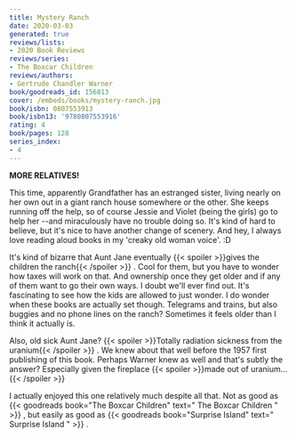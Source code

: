 ```yaml
---
title: Mystery Ranch
date: 2020-03-03
generated: true
reviews/lists:
- 2020 Book Reviews
reviews/series:
- The Boxcar Children
reviews/authors:
- Gertrude Chandler Warner
book/goodreads_id: 156813
cover: /embeds/books/mystery-ranch.jpg
book/isbn: 0807553913
book/isbn13: '9780807553916'
rating: 4
book/pages: 128
series_index:
- 4
---
```

**MORE RELATIVES!**  

This time, apparently Grandfather has an estranged sister, living nearly on her own out in a giant ranch house somewhere or the other. She keeps running off the help, so of course Jessie and Violet (being the girls) go to help her --and miraculously have no trouble doing so. It's kind of hard to believe, but it's nice to have another change of scenery. And hey, I always love reading aloud books in my 'creaky old woman voice'. :D  

<!--more-->

It's kind of bizarre that Aunt Jane eventually  {{< spoiler >}}gives the children the ranch{{< /spoiler >}}  . Cool for them, but you have to wonder how taxes will work on that. And ownership once they get older and if any of them want to go their own ways. I doubt we'll ever find out. It's fascinating to see how the kids are allowed to just wonder. I do wonder when these books are actually set though. Telegrams and trains, but also buggies and no phone lines on the ranch? Sometimes it feels older than I think it actually is.  

Also, old sick Aunt Jane?  {{< spoiler >}}Totally radiation sickness from the uranium{{< /spoiler >}}  . We knew about that well before the 1957 first publishing of this book. Perhaps Warner knew as well and that's subtly the answer? Especially given the fireplace  {{< spoiler >}}made out of uranium...{{< /spoiler >}}  

I actually enjoyed this one relatively much despite all that. Not as good as {{< goodreads book="The Boxcar Children" text=" The Boxcar Children " >}} , but easily as good as {{< goodreads book="Surprise Island" text=" Surprise Island " >}} .